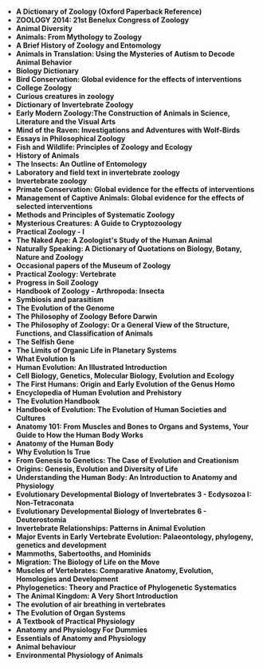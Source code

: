 <ul>
                                <li><b><a target="_blank" href="https://github.com/manjunath5496/Zoology-Books/blob/master/zoo(1).pdf" style="text-decoration:none;">A Dictionary of Zoology (Oxford Paperback Reference) </a></b></li>
                                <li><b><a target="_blank" href="https://github.com/manjunath5496/Zoology-Books/blob/master/zoo(2).pdf" style="text-decoration:none;">ZOOLOGY 2014: 21st Benelux Congress of Zoology</a></b></li>
                                <li><b><a target="_blank" href="https://github.com/manjunath5496/Zoology-Books/blob/master/zoo(3).pdf" style="text-decoration:none;">Animal Diversity</a></b></li>
                               
<li><b><a target="_blank" href="https://github.com/manjunath5496/Zoology-Books/blob/master/zoo(4).pdf" style="text-decoration:none;">Animals: From Mythology to Zoology</a></b></li>
                                <li><b><a target="_blank" href="https://github.com/manjunath5496/Zoology-Books/blob/master/zoo(5).pdf" style="text-decoration:none;">A Brief History of  Zoology and Entomology </a></b></li>
                                
 <li><b><a target="_blank" href="https://github.com/manjunath5496/Zoology-Books/blob/master/zoo(6).pdf" style="text-decoration:none;">Animals in Translation: Using the Mysteries of Autism to Decode Animal Behavior</a></b></li>
                          
<li><b><a target="_blank" href="https://github.com/manjunath5496/Zoology-Books/blob/master/zoo(7).pdf" style="text-decoration:none;">Biology Dictionary</a></b></li>
                                <li><b><a target="_blank" href="https://github.com/manjunath5496/Zoology-Books/blob/master/zoo(8).pdf" style="text-decoration:none;">Bird Conservation: Global evidence for the effects of interventions</a></b></li>
                                <li><b><a target="_blank" href="https://github.com/manjunath5496/Zoology-Books/blob/master/zoo(9).pdf" style="text-decoration:none;">College Zoology</a></b></li>
     
<li><b><a target="_blank" href="https://github.com/manjunath5496/Zoology-Books/blob/master/zoo(11).pdf" style="text-decoration:none;">Curious creatures in zoology</a></b></li>
                                <li><b><a target="_blank" href="https://github.com/manjunath5496/Zoology-Books/blob/master/zoo(12).pdf" style="text-decoration:none;">Dictionary of Invertebrate Zoology</a></b></li>
 <li><b><a target="_blank" href="https://github.com/manjunath5496/Zoology-Books/blob/master/zoo(13).pdf" style="text-decoration:none;">Early Modern Zoology:The Construction of Animals in Science, Literature and the Visual Arts</a></b></li>  
 
<li><b><a target="_blank" href="https://github.com/manjunath5496/Zoology-Books/blob/master/zoo(14).pdf" style="text-decoration:none;">Mind of the Raven: Investigations and Adventures with Wolf-Birds </a></b></li>
                                <li><b><a target="_blank" href="https://github.com/manjunath5496/Zoology-Books/blob/master/zoo(15).pdf" style="text-decoration:none;">Essays in Philosophical Zoology</a></b></li>
                                <li><b><a target="_blank" href="https://github.com/manjunath5496/Zoology-Books/blob/master/zoo(16).pdf" style="text-decoration:none;">Fish and Wildlife: Principles of Zoology and Ecology</a></b></li>
                               
<li><b><a target="_blank" href="https://github.com/manjunath5496/Zoology-Books/blob/master/zoo(17).pdf" style="text-decoration:none;">History of Animals</a></b></li>
                                <li><b><a target="_blank" href="https://github.com/manjunath5496/Zoology-Books/blob/master/zoo(18).pdf" style="text-decoration:none;">The Insects: An Outline of Entomology </a></b></li>
                                
 <li><b><a target="_blank" href="https://github.com/manjunath5496/Zoology-Books/blob/master/zoo(19).pdf" style="text-decoration:none;"> Laboratory and field text in invertebrate zoology </a></b></li>
                          
<li><b><a target="_blank" href="https://github.com/manjunath5496/Zoology-Books/blob/master/zoo(20).pdf" style="text-decoration:none;">Invertebrate zoology </a></b></li>

<li><b><a target="_blank" href="https://github.com/manjunath5496/Zoology-Books/blob/master/zoo(21).pdf" style="text-decoration:none;">Primate Conservation: Global evidence for the effects of interventions </a></b></li>

<li><b><a target="_blank" href="https://github.com/manjunath5496/Zoology-Books/blob/master/zoo(22).pdf" style="text-decoration:none;">Management of Captive Animals: Global evidence for the effects of selected interventions</a></b></li>
                                <li><b><a target="_blank" href="https://github.com/manjunath5496/Zoology-Books/blob/master/zoo(23).pdf" style="text-decoration:none;">Methods and Principles of Systematic Zoology</a></b></li>
                               
<li><b><a target="_blank" href="https://github.com/manjunath5496/Zoology-Books/blob/master/zoo(24).pdf" style="text-decoration:none;">Mysterious Creatures: A Guide to Cryptozoology</a></b></li>
                                <li><b><a target="_blank" href="https://github.com/manjunath5496/Zoology-Books/blob/master/zoo(25).pdf" style="text-decoration:none;">Practical Zoology - I </a></b></li>
                                
 <li><b><a target="_blank" href="https://github.com/manjunath5496/Zoology-Books/blob/master/zoo(26).pdf" style="text-decoration:none;">The Naked Ape: A Zoologist's Study of the Human Animal </a></b></li>
                          
<li><b><a target="_blank" href="https://github.com/manjunath5496/Zoology-Books/blob/master/zoo(27).pdf" style="text-decoration:none;">Naturally Speaking: A Dictionary of Quotations on Biology, Botany, Nature and Zoology</a></b></li>

<li><b><a target="_blank" href="https://github.com/manjunath5496/Zoology-Books/blob/master/zoo(28).pdf" style="text-decoration:none;">Occasional papers of the Museum of Zoology</a></b></li>

<li><b><a target="_blank" href="https://github.com/manjunath5496/Zoology-Books/blob/master/zoo(29).rar" style="text-decoration:none;">Practical Zoology: Vertebrate</a></b></li>
                                <li><b><a target="_blank" href="https://github.com/manjunath5496/Zoology-Books/blob/master/zoo(30).rar" style="text-decoration:none;">Progress in Soil Zoology</a></b></li>
                               
<li><b><a target="_blank" href="https://github.com/manjunath5496/Zoology-Books/blob/master/zoo(31).pdf" style="text-decoration:none;">Handbook of Zoology - Arthropoda: Insecta</a></b></li>
                                <li><b><a target="_blank" href="https://github.com/manjunath5496/Zoology-Books/blob/master/zoo(32).pdf" style="text-decoration:none;"> Symbiosis and parasitism</a></b></li>
                                <li><b><a target="_blank" href="https://github.com/manjunath5496/Zoology-Books/blob/master/zoo(33).pdf" style="text-decoration:none;">The Evolution
of the Genome</a></b></li>
 <li><b><a target="_blank" href="https://github.com/manjunath5496/Zoology-Books/blob/master/zoo(34).pdf" style="text-decoration:none;">The Philosophy of Zoology Before Darwin</a></b></li>  
 
<li><b><a target="_blank" href="https://github.com/manjunath5496/Zoology-Books/blob/master/zoo(35).pdf" style="text-decoration:none;">The Philosophy of Zoology: Or a General View of the Structure, Functions,
and Classification of Animals </a></b></li>
                                <li><b><a target="_blank" href="https://github.com/manjunath5496/Zoology-Books/blob/master/zoo(36).pdf" style="text-decoration:none;">The Selfish Gene</a></b></li>
                                <li><b><a target="_blank" href="https://github.com/manjunath5496/Zoology-Books/blob/master/zoo(37).pdf" style="text-decoration:none;">The Limits of Organic Life
in Planetary Systems</a></b></li>
                               
<li><b><a target="_blank" href="https://github.com/manjunath5496/Zoology-Books/blob/master/zoo(38).pdf" style="text-decoration:none;">What Evolution Is</a></b></li>

 
<li><b><a target="_blank" href="https://github.com/manjunath5496/Zoology-Books/blob/master/zoo(39).pdf" style="text-decoration:none;">Human Evolution: An Illustrated Introduction</a></b></li>
                                <li><b><a target="_blank" href="https://github.com/manjunath5496/Zoology-Books/blob/master/zoo(40).pdf" style="text-decoration:none;">Cell Biology, Genetics, Molecular Biology, Evolution and Ecology</a></b></li>
                                <li><b><a target="_blank" href="https://github.com/manjunath5496/Zoology-Books/blob/master/zoo(41).pdf" style="text-decoration:none;">The First Humans: Origin and Early Evolution of the Genus Homo</a></b></li>
 
<li><b><a target="_blank" href="https://github.com/manjunath5496/Zoology-Books/blob/master/zoo(42).pdf" style="text-decoration:none;">Encyclopedia of Human Evolution and
Prehistory</a></b></li>
                                <li><b><a target="_blank" href="https://github.com/manjunath5496/Zoology-Books/blob/master/zoo(43).pdf" style="text-decoration:none;">The Evolution Handbook</a></b></li>
                                <li><b><a target="_blank" href="https://github.com/manjunath5496/Zoology-Books/blob/master/zoo(44).pdf" style="text-decoration:none;">Handbook of Evolution: The Evolution of Human Societies and Cultures</a></b></li> 
 
 <li><b><a target="_blank" href="https://github.com/manjunath5496/Zoology-Books/blob/master/zoo(45).pdf" style="text-decoration:none;">Anatomy 101: From Muscles and Bones to Organs and Systems, Your Guide to How the Human Body Works</a></b></li>
 
<li><b><a target="_blank" href="https://github.com/manjunath5496/Zoology-Books/blob/master/zoo(46).pdf" style="text-decoration:none;">Anatomy of the Human Body</a></b></li>
                                <li><b><a target="_blank" href="https://github.com/manjunath5496/Zoology-Books/blob/master/zoo(47).pdf" style="text-decoration:none;">Why Evolution Is True</a></b></li>
                                <li><b><a target="_blank" href="https://github.com/manjunath5496/Zoology-Books/blob/master/zoo(48).pdf" style="text-decoration:none;">From Genesis to Genetics: The Case of Evolution and Creationism</a></b></li> 
 
  <li><b><a target="_blank" href="https://github.com/manjunath5496/Zoology-Books/blob/master/zoo(49).pdf" style="text-decoration:none;">Origins: Genesis, Evolution and Diversity of Life</a></b></li>
 
<li><b><a target="_blank" href="https://github.com/manjunath5496/Zoology-Books/blob/master/zoo(50).pdf" style="text-decoration:none;">Understanding the Human Body: An Introduction to Anatomy and Physiology</a></b></li>
                                <li><b><a target="_blank" href="https://github.com/manjunath5496/Zoology-Books/blob/master/zoo(51).pdf" style="text-decoration:none;">Evolutionary Developmental Biology of Invertebrates 3 - 
Ecdysozoa I: Non-Tetraconata</a></b></li>
                                <li><b><a target="_blank" href="https://github.com/manjunath5496/Zoology-Books/blob/master/zoo(52).pdf" style="text-decoration:none;">Evolutionary Developmental Biology of Invertebrates 6 -
Deuterostomia</a></b></li> 
 
<li><b><a target="_blank" href="https://github.com/manjunath5496/Zoology-Books/blob/master/zoo(53).pdf" style="text-decoration:none;">Invertebrate Relationships: Patterns in Animal Evolution</a></b></li>
                                <li><b><a target="_blank" href="https://github.com/manjunath5496/Zoology-Books/blob/master/zoo(54).pdf" style="text-decoration:none;">Major Events in Early Vertebrate Evolution: Palaeontology, phylogeny, genetics and development</a></b></li>
                                <li><b><a target="_blank" href="https://github.com/manjunath5496/Zoology-Books/blob/master/zoo(55).pdf" style="text-decoration:none;">Mammoths, Sabertooths, and Hominids</a></b></li> 
 
 
  
<li><b><a target="_blank" href="https://github.com/manjunath5496/Zoology-Books/blob/master/zoo(56).pdf" style="text-decoration:none;">Migration: The Biology of Life on the Move</a></b></li>
                                <li><b><a target="_blank" href="https://github.com/manjunath5496/Zoology-Books/blob/master/zoo(57).pdf" style="text-decoration:none;">Muscles of Vertebrates: Comparative Anatomy, Evolution, Homologies and Development</a></b></li>
                                <li><b><a target="_blank" href="https://github.com/manjunath5496/Zoology-Books/blob/master/zoo(58).pdf" style="text-decoration:none;">Phylogenetics: Theory and Practice of Phylogenetic Systematics</a></b></li> 
 
<li><b><a target="_blank" href="https://github.com/manjunath5496/Zoology-Books/blob/master/zoo(59).pdf" style="text-decoration:none;">The Animal Kingdom: A Very Short Introduction</a></b></li>
                                <li><b><a target="_blank" href="https://github.com/manjunath5496/Zoology-Books/blob/master/zoo(60).pdf" style="text-decoration:none;">The evolution of air breathing in vertebrates</a></b></li>
                                <li><b><a target="_blank" href="https://github.com/manjunath5496/Zoology-Books/blob/master/zoo(61).pdf" style="text-decoration:none;">The Evolution of Organ Systems</a></b></li> 
 
<li><b><a target="_blank" href="https://github.com/manjunath5496/Zoology-Books/blob/master/zoo(62).pdf" style="text-decoration:none;">A Textbook of Practical Physiology</a></b></li>
                                <li><b><a target="_blank" href="https://github.com/manjunath5496/Zoology-Books/blob/master/zoo(63).rar" style="text-decoration:none;">Anatomy and Physiology For Dummies</a></b></li>
                                <li><b><a target="_blank" href="https://github.com/manjunath5496/Zoology-Books/blob/master/zoo(64).pdf" style="text-decoration:none;">Essentials of Anatomy and Physiology</a></b></li> 
 
 <li><b><a target="_blank" href="https://github.com/manjunath5496/Zoology-Books/blob/master/zoo(10).pdf" style="text-decoration:none;">Animal behaviour</a></b></li> 
 
<li><b><a target="_blank" href="https://github.com/manjunath5496/Zoology-Books/blob/master/zoo(65).pdf" style="text-decoration:none;">Environmental Physiology of Animals</a></b></li>
                               

</ul>
